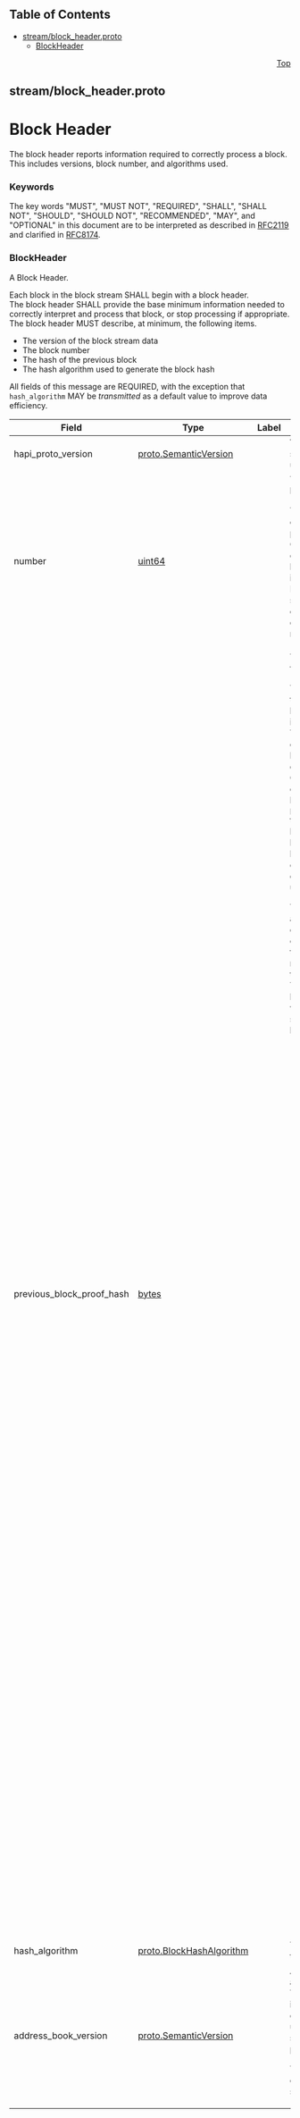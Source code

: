 ## Table of Contents

- [stream/block_header.proto](#stream_block_header-proto)
    - [BlockHeader](#com-hedera-hapi-block-stream-BlockHeader)
  



<a name="stream_block_header-proto"></a>
<p align="right"><a href="#top">Top</a></p>

## stream/block_header.proto
# Block Header
The block header reports information required to correctly process a block.
This includes versions, block number, and algorithms used.

### Keywords
The key words "MUST", "MUST NOT", "REQUIRED", "SHALL", "SHALL NOT",
"SHOULD", "SHOULD NOT", "RECOMMENDED", "MAY", and "OPTIONAL" in this
document are to be interpreted as described in
[RFC2119](https://www.ietf.org/rfc/rfc2119) and clarified in
[RFC8174](https://www.ietf.org/rfc/rfc8174).


<a name="com-hedera-hapi-block-stream-BlockHeader"></a>

### BlockHeader
A Block Header.

Each block in the block stream SHALL begin with a block header.<br/>
The block header SHALL provide the base minimum information needed to
correctly interpret and process that block, or stop processing
if appropriate.<br/>
The block header MUST describe, at minimum, the following items.
 - The version of the block stream data
 - The block number
 - The hash of the previous block
 - The hash algorithm used to generate the block hash

All fields of this message are REQUIRED, with the exception that
`hash_algorithm` MAY be _transmitted_ as a default value to improve
data efficiency.


| Field | Type | Label | Description |
| ----- | ---- | ----- | ----------- |
| hapi_proto_version | [proto.SemanticVersion](#proto-SemanticVersion) |  | Version of the HAPI specification that was used to serialize the block. |
| number | [uint64](#uint64) |  | The block number of this block. <p> This value MUST be exactly `1` more than the previous block.<br/> Client systems SHOULD optimistically reject any block with a gap or reverse in `number` sequence, and MAY assume the block stream has encountered data loss, data corruption, or unauthorized modification. |
| previous_block_proof_hash | [bytes](#bytes) |  | The block proof root hash for the previous block. <p> This value MUST match the block merkle tree root hash of the previous block in the block stream.<br/> This value SHALL be empty for the genesis block, and SHALL NOT be empty for any other block.<br/> Client systems SHOULD optimistically reject any block with a `previous_block_proof_hash` that does not match the block hash of the previous block and MAY assume the block stream has encountered data loss, data corruption, or unauthorized modification. <p> The process for computing a block hash is somewhat complex, and involves creating a "virtual" merkle tree to obtain the root merkle hash of that virtual tree.<br/> The merkle tree SHALL have a 4 part structure with 2 internal nodes, structured in a strictly binary tree. <ul> <li>The merkle tree root SHALL be the parent of both internal nodes. <ol> <li>The first "internal" node SHALL be the parent of the two "left-most" nodes. <ol> <li>The first leaf MUST be the previous block hash, and is a single 48-byte value.</li> <li>The second leaf MUST be the root of a, strictly binary, merkle tree composed of all "input" block items in the block.<br/> Input items SHALL be transactions, system transactions, and events.<br/> Leaf nodes in this subtree SHALL be ordered in the same order that the block items are encountered in the stream.</li> </ol> </li> <li>The second "internal" node SHALL be the parent of the two "right-most" nodes. <ol> <li>The third leaf MUST be the root of a, strictly binary, merkle tree composed of all "output" block items in the block.<br/> Output items SHALL be transaction result, transaction output, and state changes.<br/> Leaf nodes in this subtree SHALL be ordered in the same order that the block items are encountered in the stream.</li> <li>The fourth leaf MUST be the merkle tree root hash for network state at the end of the block, and is a single 48-byte value.</li> </ol> </li> </ol> </li> <li>The block hash SHALL be the SHA-384 hash calculated for the root of this merkle tree.</li> </ul> |
| hash_algorithm | [proto.BlockHashAlgorithm](#proto-BlockHashAlgorithm) |  | The hash algorithm used in this block. |
| address_book_version | [proto.SemanticVersion](#proto-SemanticVersion) |  | A version for the network address book.<br/> The address book version is needed to determine the correct public key(s) to use to validate block signatures and state proofs. <p> This MUST be the version of the address book that signed this block. |





 <!-- end messages -->

 <!-- end enums -->

 <!-- end HasExtensions -->

 <!-- end services -->



